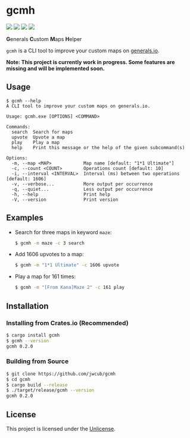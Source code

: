 # gcmh

[![](https://img.shields.io/github/actions/workflow/status/jwcub/gcmh/rust.yml)](https://github.com/jwcub/gcmh/actions)
[![](https://img.shields.io/crates/v/gcmh)](https://crates.io/crates/gcmh)
[![](https://img.shields.io/crates/d/gcmh)](https://crates.io/crates/gcmh)
[![](https://img.shields.io/github/license/jwcub/gcmh)](https://github.com/jwcub/gcmh/blob/main/LICENSE)

**G**enerals **C**ustom **M**aps **H**elper

`gcmh` is a CLI tool to improve your custom maps on [generals.io](https://generals.io).

**Note: This project is currently work in progress. Some features are missing and will be implemented soon.**

## Usage

```plaintext
$ gcmh --help
A CLI tool to improve your custom maps on generals.io.

Usage: gcmh.exe [OPTIONS] <COMMAND>

Commands:
  search  Search for maps
  upvote  Upvote a map
  play    Play a map
  help    Print this message or the help of the given subcommand(s)

Options:
  -m, --map <MAP>            Map name [default: "1*1 Ultimate"]
  -c, --count <COUNT>        Operations count [default: 10]
  -i, --interval <INTERVAL>  Interval (ms) between two operations [default: 1606]
  -v, --verbose...           More output per occurrence
  -q, --quiet...             Less output per occurrence
  -h, --help                 Print help
  -V, --version              Print version
```

## Examples
- Search for three maps in keyword `maze`:
    ```sh
    $ gcmh -m maze -c 3 search
    ```

- Add 1606 upvotes to a map:
    ```sh
    $ gcmh -m "1*1 Ultimate" -c 1606 upvote
    ```

- Play a map for 161 times:
    ```sh
    $ gcmh -m "[From Kana]Maze 2" -c 161 play
    ```

## Installation

### Installing from Crates.io (Recommended)
```sh
$ cargo install gcmh
$ gcmh --version
gcmh 0.2.0
```

### Building from Source
```sh
$ git clone https://github.com/jwcub/gcmh
$ cd gcmh
$ cargo build --release
$ ./target/release/gcmh --version
gcmh 0.2.0
```

## License
This project is licensed under the [Unlicense](https://github.com/jwcub/gcmh/blob/main/LICENSE).